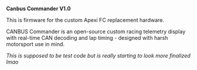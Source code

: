 **Canbus Commander V1.0**

This is firmware for the custom Apexi FC replacement hardware. 

CANBUS Commander is an open-source custom racing telemetry display with real-time CAN decoding and lap timing - designed with harsh motorsport use in mind.


_This is supposed to be test code but is really starting to look more finalized lmao_

